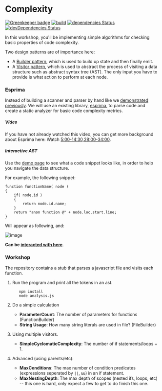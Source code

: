 # Complexity

[![Greenkeeper badge](https://badges.greenkeeper.io/CSC-510/Complexity.svg)](https://greenkeeper.io/)
[![build](https://travis-ci.org/CSC-510/Complexity.svg?branch=master)](https://travis-ci.org/CSC-510/Complexity)
[![dependencies Status](https://david-dm.org/CSC-510/Complexity/status.svg)](https://david-dm.org/CSC-510/Complexity)
[![devDependencies Status](https://david-dm.org/CSC-510/Complexity/dev-status.svg)](https://david-dm.org/CSC-510/Complexity?type=dev)

In this workshop, you'll be implementing simple algorithms for checking basic properties of code complexity.

Two design patterns are of importance here:
* A [Builder pattern](https://en.wikipedia.org/wiki/Builder_pattern), which is used to build up state and then finally emit.
* A [Visitor pattern](https://en.wikipedia.org/wiki/Visitor_pattern), which is used to abstract the process of visiting a data structure such as abstract syntax tree (AST). The only input you have to provide is what action to perform at each node.

### Esprima

Instead of building a scanner and parser by hand like we [demonstrated previously](https://github.com/CSC-DevOps/Parsing). We will use an existing library, [esprima](http://esprima.org/), to parse code and create a static analyzer for basic code complexity metrics.

##### Video
If you have not already watched this video, you can get more background about Esprima here:
Watch [5:00-14:30,28:00-34:00](https://www.youtube.com/watch?v=ACYZFkvq0Sk).

##### Interactive AST

Use the [demo page](http://esprima.org/demo/parse.html) to see what a code snippet looks like, in order to help you navigate the data structure.

For example, the following snippet:

```
function functionName( node )
{
	if( node.id )
	{
		return node.id.name;
	}
	return "anon function @" + node.loc.start.line;
}
```

Will appear as following, and:

![image](https://cloud.githubusercontent.com/assets/742934/9937779/295bc654-5d30-11e5-9e60-6454fb5360f3.png)


**Can be [interacted with here](http://esprima.org/demo/parse.html?code=function%20functionName(%20node%20)%0A%7B%0A%09if(%20node.id%20)%0A%09%7B%0A%09%09return%20node.id.name%3B%0A%09%7D%0A%09return%20%22anon%20function%20%40%22%20%2B%20node.loc.start.line%3B%0A%7D)**.

### Workshop

The repository contains a stub that parses a javascript file and visits each function. 

1. Run the program and print all the tokens in an ast.
   ```
      npm install
      node analysis.js
   ```

2. Do a simple calculation

   * **ParameterCount**: The number of parameters for functions (FunctionBuilder)
   * **String Usage**: How many string literals are used in file? (FileBuilder)

3. Using multiple visitors.

   * **SimpleCyclomaticComplexity**: The number of if statements/loops + 1.

4. Advanced (using parents/etc):

   * **MaxConditions**: The max number of condition predicates (expressions seperated by `||`, `&&`) in an if statement.
   * **MaxNestingDepth**: The max depth of scopes (nested ifs, loops, etc) -- this one is hard, only expect a few to get to do finish this one.



